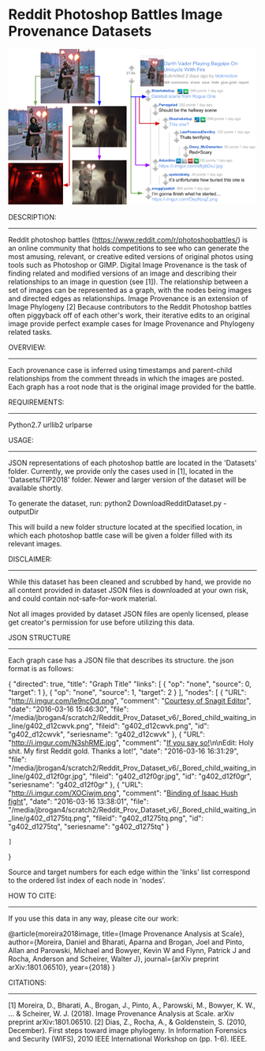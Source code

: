 # Reddit Photoshop Battles Image Provenance Datasets #

![How a provenance case is generated](figure1.png?raw=true "Figure1")

DESCRIPTION:
************
Reddit photoshop battles (https://www.reddit.com/r/photoshopbattles/) is an online community that holds competitions to see who can generate the most amusing, relevant, or creative edited versions of original photos using tools such as Photoshop or GIMP.
Digital Image Provenance is the task of finding related and modified versions of an image and describing their relationships to an image in question (see [1]). The relationship between a set of images can be represented as a graph, with the nodes being images and directed edges as relationships. Image Provenance is an extension of Image Phylogeny [2]
Because contributors to the Reddit Photoshop battles often piggyback off of each other's work, their iterative edits to an original image provide perfect example cases for Image Provenance and Phylogeny related tasks.

OVERVIEW:
*********
Each provenance case is inferred using timestamps and parent-child relationships from the comment threads in which the images are posted. Each graph has a root node that is the original image provided for the battle.

REQUIREMENTS:
*************
Python2.7
urllib2
urlparse

USAGE:
******
JSON representations of each photoshop battle are located in the 'Datasets' folder.  Currently, we provide only the cases used in [1], located in the 'Datasets/TIP2018' folder. Newer and larger version of the dataset will be available shortly.

To generate the dataset, run:
python2 DownloadRedditDataset.py <json folder> -outputDir <output folder>

This will build a new folder structure located at the specified location, in which each photoshop battle case will be given a folder filled with its relevant images.

DISCLAIMER:
***********

While this dataset has been cleaned and scrubbed by hand, we provide no all content provided in dataset JSON files is downloaded at your own risk, and could contain not-safe-for-work material.

Not all images provided by dataset JSON files are openly licensed, please get creator's permission for use before utilizing this data.

JSON STRUCTURE
**************

Each graph case has a JSON file that describes its structure. the json format is as follows:


{
    "directed": true, 
    "title": "Graph Title"
    "links": [
        {
            "op": "none", 
            "source": 0, 
            "target": 1
        },
	{
            "op": "none", 
            "source": 1, 
            "target": 2
        }
    ], 
    "nodes": [
        {
            "URL": "http://i.imgur.com/Ie9ncOd.png", 
            "comment": "[Courtesy of Snagit Editor](http://imgur.com/Ie9ncOd)", 
            "date": "2016-03-16 15:46:30", 
            "file": "/media/jbrogan4/scratch2/Reddit_Prov_Dataset_v6/_Bored_child_waiting_in_line/g402_d12cwvk.png", 
            "fileid": "g402_d12cwvk.png", 
            "id": "g402_d12cwvk", 
            "seriesname": "g402_d12cwvk"
        }, 
        {
            "URL": "http://i.imgur.com/N3shRME.jpg", 
            "comment": "[If you say so!](http://i.imgur.com/N3shRME.jpg)\n\nEdit: Holy shit. My first Reddit gold. Thanks a lot!", 
            "date": "2016-03-16 16:31:29", 
            "file": "/media/jbrogan4/scratch2/Reddit_Prov_Dataset_v6/_Bored_child_waiting_in_line/g402_d12f0gr.jpg", 
            "fileid": "g402_d12f0gr.jpg", 
            "id": "g402_d12f0gr", 
            "seriesname": "g402_d12f0gr"
        }, 
        {
            "URL": "http://i.imgur.com/XOCiwjm.png", 
            "comment": "[Binding of Isaac Hush fight](http://i.imgur.com/XOCiwjm.png)", 
            "date": "2016-03-16 13:38:01", 
            "file": "/media/jbrogan4/scratch2/Reddit_Prov_Dataset_v6/_Bored_child_waiting_in_line/g402_d1275tq.png", 
            "fileid": "g402_d1275tq.png", 
            "id": "g402_d1275tq", 
            "seriesname": "g402_d1275tq"
        }

    ]
}

Source and target numbers for each edge within the 'links' list correspond to the ordered list index of each node in 'nodes'.

HOW TO CITE:
************
If you use this data in any way, please cite our work: 

@article{moreira2018image,
  title={Image Provenance Analysis at Scale},
  author={Moreira, Daniel and Bharati, Aparna and Brogan, Joel and Pinto, Allan and Parowski, Michael and Bowyer, Kevin W and Flynn, Patrick J and Rocha, Anderson and Scheirer, Walter J},
  journal={arXiv preprint arXiv:1801.06510},
  year={2018}
}

CITATIONS:
**********

[1] Moreira, D., Bharati, A., Brogan, J., Pinto, A., Parowski, M., Bowyer, K. W., ... & Scheirer, W. J. (2018). Image Provenance Analysis at Scale. arXiv preprint arXiv:1801.06510.
[2] Dias, Z., Rocha, A., & Goldenstein, S. (2010, December). First steps toward image phylogeny. In Information Forensics and Security (WIFS), 2010 IEEE International Workshop on (pp. 1-6). IEEE.
